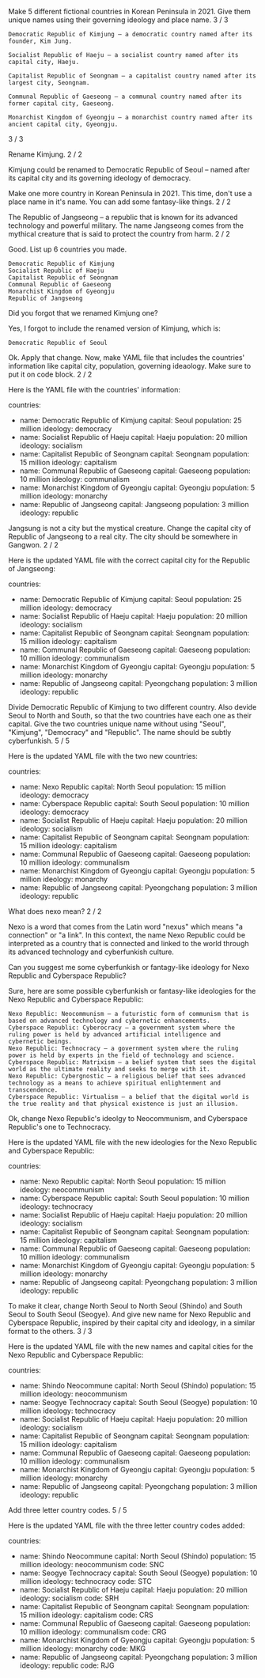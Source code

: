 Make 5 different fictional countries in Korean Peninsula in 2021. Give them unique names using their governing ideology and place name.
3 / 3

    Democratic Republic of Kimjung – a democratic country named after its founder, Kim Jung.

    Socialist Republic of Haeju – a socialist country named after its capital city, Haeju.

    Capitalist Republic of Seongnam – a capitalist country named after its largest city, Seongnam.

    Communal Republic of Gaeseong – a communal country named after its former capital city, Gaeseong.

    Monarchist Kingdom of Gyeongju – a monarchist country named after its ancient capital city, Gyeongju.

3 / 3

Rename Kimjung.
2 / 2

Kimjung could be renamed to Democratic Republic of Seoul – named after its capital city and its governing ideology of democracy.

Make one more country in Korean Peninsula in 2021. This time, don't use a place name in it's name. You can add some fantasy-like things.
2 / 2

The Republic of Jangseong – a republic that is known for its advanced technology and powerful military. The name Jangseong comes from the mythical creature that is said to protect the country from harm.
2 / 2

Good. List up 6 countries you made.

    Democratic Republic of Kimjung
    Socialist Republic of Haeju
    Capitalist Republic of Seongnam
    Communal Republic of Gaeseong
    Monarchist Kingdom of Gyeongju
    Republic of Jangseong


Did you forgot that we renamed Kimjung one?

Yes, I forgot to include the renamed version of Kimjung, which is:

    Democratic Republic of Seoul


Ok. Apply that change. Now, make YAML file that includes the countries' information like capital city, population, governing ideaology. Make sure to put it on code block.
2 / 2

Here is the YAML file with the countries' information:

countries:
  - name: Democratic Republic of Kimjung
    capital: Seoul
    population: 25 million
    ideology: democracy
  - name: Socialist Republic of Haeju
    capital: Haeju
    population: 20 million
    ideology: socialism
  - name: Capitalist Republic of Seongnam
    capital: Seongnam
    population: 15 million
    ideology: capitalism
  - name: Communal Republic of Gaeseong
    capital: Gaeseong
    population: 10 million
    ideology: communalism
  - name: Monarchist Kingdom of Gyeongju
    capital: Gyeongju
    population: 5 million
    ideology: monarchy
  - name: Republic of Jangseong
    capital: Jangseong
    population: 3 million
    ideology: republic


Jangsung is not a city but the mystical creature. Change the capital city of Republic of Jangseong to a real city. The city should be somewhere in Gangwon.
2 / 2

Here is the updated YAML file with the correct capital city for the Republic of Jangseong:

countries:
  - name: Democratic Republic of Kimjung
    capital: Seoul
    population: 25 million
    ideology: democracy
  - name: Socialist Republic of Haeju
    capital: Haeju
    population: 20 million
    ideology: socialism
  - name: Capitalist Republic of Seongnam
    capital: Seongnam
    population: 15 million
    ideology: capitalism
  - name: Communal Republic of Gaeseong
    capital: Gaeseong
    population: 10 million
    ideology: communalism
  - name: Monarchist Kingdom of Gyeongju
    capital: Gyeongju
    population: 5 million
    ideology: monarchy
  - name: Republic of Jangseong
    capital: Pyeongchang
    population: 3 million
    ideology: republic


Divide Democratic Republic of Kimjung to two different country. Also devide Seoul to North and South, so that the two countries have each one as their capital. Give the two countries unique name without using "Seoul", "Kimjung", "Democracy" and "Republic". The name should be subtly cyberfunkish.
5 / 5

Here is the updated YAML file with the two new countries:

countries:
  - name: Nexo Republic
    capital: North Seoul
    population: 15 million
    ideology: democracy
  - name: Cyberspace Republic
    capital: South Seoul
    population: 10 million
    ideology: democracy
  - name: Socialist Republic of Haeju
    capital: Haeju
    population: 20 million
    ideology: socialism
  - name: Capitalist Republic of Seongnam
    capital: Seongnam
    population: 15 million
    ideology: capitalism
  - name: Communal Republic of Gaeseong
    capital: Gaeseong
    population: 10 million
    ideology: communalism
  - name: Monarchist Kingdom of Gyeongju
    capital: Gyeongju
    population: 5 million
    ideology: monarchy
  - name: Republic of Jangseong
    capital: Pyeongchang
    population: 3 million
    ideology: republic


What does nexo mean?
2 / 2

Nexo is a word that comes from the Latin word "nexus" which means "a connection" or "a link". In this context, the name Nexo Republic could be interpreted as a country that is connected and linked to the world through its advanced technology and cyberfunkish culture.

Can you suggest me some cyberfunkish or fantagy-like ideology for Nexo Republic and Cyberspace Republic?

Sure, here are some possible cyberfunkish or fantasy-like ideologies for the Nexo Republic and Cyberspace Republic:

    Nexo Republic: Neocommunism – a futuristic form of communism that is based on advanced technology and cybernetic enhancements.
    Cyberspace Republic: Cyberocracy – a government system where the ruling power is held by advanced artificial intelligence and cybernetic beings.
    Nexo Republic: Technocracy – a government system where the ruling power is held by experts in the field of technology and science.
    Cyberspace Republic: Matrixism – a belief system that sees the digital world as the ultimate reality and seeks to merge with it.
    Nexo Republic: Cybergnostic – a religious belief that sees advanced technology as a means to achieve spiritual enlightenment and transcendence.
    Cyberspace Republic: Virtualism – a belief that the digital world is the true reality and that physical existence is just an illusion.


Ok, change Nexo Republic's ideolgy to Neocommunism, and Cyberspace Republic's one to Technocracy.

Here is the updated YAML file with the new ideologies for the Nexo Republic and Cyberspace Republic:

countries:
  - name: Nexo Republic
    capital: North Seoul
    population: 15 million
    ideology: neocommunism
  - name: Cyberspace Republic
    capital: South Seoul
    population: 10 million
    ideology: technocracy
  - name: Socialist Republic of Haeju
    capital: Haeju
    population: 20 million
    ideology: socialism
  - name: Capitalist Republic of Seongnam
    capital: Seongnam
    population: 15 million
    ideology: capitalism
  - name: Communal Republic of Gaeseong
    capital: Gaeseong
    population: 10 million
    ideology: communalism
  - name: Monarchist Kingdom of Gyeongju
    capital: Gyeongju
    population: 5 million
    ideology: monarchy
  - name: Republic of Jangseong
    capital: Pyeongchang
    population: 3 million
    ideology: republic


To make it clear, change North Seoul to North Seoul (Shindo) and South Seoul to South Seoul (Seogye). And give new name for Nexo Republic and Cyberspace Republic, inspired by their capital city and ideology, in a similar format to the others.
3 / 3

Here is the updated YAML file with the new names and capital cities for the Nexo Republic and Cyberspace Republic:

countries:
  - name: Shindo Neocommune
    capital: North Seoul (Shindo)
    population: 15 million
    ideology: neocommunism
  - name: Seogye Technocracy
    capital: South Seoul (Seogye)
    population: 10 million
    ideology: technocracy
  - name: Socialist Republic of Haeju
    capital: Haeju
    population: 20 million
    ideology: socialism
  - name: Capitalist Republic of Seongnam
    capital: Seongnam
    population: 15 million
    ideology: capitalism
  - name: Communal Republic of Gaeseong
    capital: Gaeseong
    population: 10 million
    ideology: communalism
  - name: Monarchist Kingdom of Gyeongju
    capital: Gyeongju
    population: 5 million
    ideology: monarchy
  - name: Republic of Jangseong
    capital: Pyeongchang
    population: 3 million
    ideology: republic


Add three letter country codes.
5 / 5

Here is the updated YAML file with the three letter country codes added:

countries:
  - name: Shindo Neocommune
    capital: North Seoul (Shindo)
    population: 15 million
    ideology: neocommunism
    code: SNC
  - name: Seogye Technocracy
    capital: South Seoul (Seogye)
    population: 10 million
    ideology: technocracy
    code: STC
  - name: Socialist Republic of Haeju
    capital: Haeju
    population: 20 million
    ideology: socialism
    code: SRH
  - name: Capitalist Republic of Seongnam
    capital: Seongnam
    population: 15 million
    ideology: capitalism
    code: CRS
  - name: Communal Republic of Gaeseong
    capital: Gaeseong
    population: 10 million
    ideology: communalism
    code: CRG
  - name: Monarchist Kingdom of Gyeongju
    capital: Gyeongju
    population: 5 million
    ideology: monarchy
    code: MKG
  - name: Republic of Jangseong
    capital: Pyeongchang
    population: 3 million
    ideology: republic
    code: RJG
